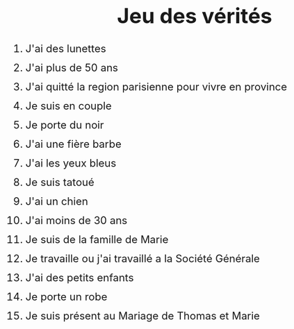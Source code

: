 <body style="font-size: 1.5rem;">
    <h1 style="text-align: center;">Jeu des vérités</h1>
    <ol>
        <li style="margin-bottom: 15px;">J'ai des lunettes</li>
        <li style="margin-bottom: 15px;">J'ai plus de 50 ans</li>
        <li style="margin-bottom: 15px;">J'ai quitté la region parisienne pour vivre en province</li>
        <li style="margin-bottom: 15px;">Je suis en couple</li>
        <li style="margin-bottom: 15px;">Je porte du noir</li>
        <li style="margin-bottom: 15px;">J'ai une fière barbe</li>
        <li style="margin-bottom: 15px;">J'ai les yeux bleus</li>
        <li style="margin-bottom: 15px;">Je suis tatoué</li>
        <li style="margin-bottom: 15px;">J'ai un chien</li>
        <li style="margin-bottom: 15px;">J'ai moins de 30 ans</li>
        <li style="margin-bottom: 15px;">Je suis de la famille de Marie</li>
        <li style="margin-bottom: 15px;">Je travaille ou j'ai travaillé a la Société Générale</li>
        <li style="margin-bottom: 15px;">J'ai des petits enfants</li>
        <li style="margin-bottom: 15px;">Je porte un robe</li>
        <li style="margin-bottom: 15px;">Je suis présent au Mariage de Thomas et Marie</li>
    </ol>
</body>
</html>
